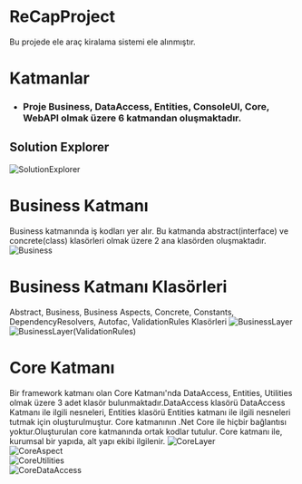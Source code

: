 # ReCapProject
Bu projede ele araç kiralama sistemi ele alınmıştır.

# Katmanlar
* ### Proje Business, DataAccess, Entities, ConsoleUI, Core, WebAPI olmak üzere 6 katmandan oluşmaktadır.

## Solution Explorer
![SolutionExplorer](https://user-images.githubusercontent.com/76704724/115153139-252d1600-a07d-11eb-9368-f8f1166b87bd.PNG)

# Business Katmanı
Business katmanında iş kodları yer alır.
Bu katmanda abstract(interface) ve concrete(class) klasörleri olmak üzere 2 ana klasörden oluşmaktadır. <br/>
![Business](https://user-images.githubusercontent.com/76704724/115155133-2f541200-a087-11eb-9379-23b4b0b7144e.PNG)

# Business Katmanı Klasörleri
Abstract, Business, Business Aspects, Concrete, Constants, DependencyResolvers, Autofac, ValidationRules Klasörleri
![BusinessLayer](https://user-images.githubusercontent.com/76704724/115155212-8b1e9b00-a087-11eb-9ace-069370bf12be.PNG) <br/>
![BusinessLayer(ValidationRules)](https://user-images.githubusercontent.com/76704724/115155458-b6ee5080-a088-11eb-8913-d3c4e46fa39d.PNG)

# Core Katmanı
Bir framework katmanı olan Core Katmanı'nda DataAccess, Entities, Utilities olmak üzere 3 adet klasör bulunmaktadır.DataAccess klasörü DataAccess Katmanı ile ilgili nesneleri, Entities klasörü Entities katmanı ile ilgili nesneleri tutmak için oluşturulmuştur. Core katmanının .Net Core ile hiçbir bağlantısı yoktur.Oluşturulan core katmanında ortak kodlar tutulur. Core katmanı ile, kurumsal bir yapıda, alt yapı ekibi ilgilenir.
![CoreLayer](https://user-images.githubusercontent.com/76704724/115156273-1ef26600-a08c-11eb-96ec-b14d077471d2.PNG) <br/>
![CoreAspect](https://user-images.githubusercontent.com/76704724/115156120-7e9c4180-a08b-11eb-9cb6-e3089fdbdd32.PNG) <br/>
![CoreUtilities](https://user-images.githubusercontent.com/76704724/115156186-b60aee00-a08b-11eb-8a92-34eced0a1829.PNG) <br/>
![CoreDataAccess](https://user-images.githubusercontent.com/76704724/115156192-bf945600-a08b-11eb-9dc9-8dbf418ae00d.PNG) <br/>
